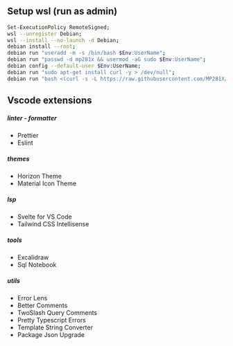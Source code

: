 ## Setup wsl (run as admin)

```bash
Set-ExecutionPolicy RemoteSigned;
wsl --unregister Debian;
wsl --install --no-launch -d Debian;
debian install --root;
debian run "useradd -m -s /bin/bash $Env:UserName";
debian run "passwd -d mp281x && usermod -aG sudo $Env:UserName";
debian config --default-user $Env:UserName;
debian run "sudo apt-get install curl -y > /dev/null";
debian run "bash <(curl -s -L https://raw.githubusercontent.com/MP281X/dotfiles/main/scripts/setup.sh)";
```

## Vscode extensions

##### linter - formatter
- Prettier
- Eslint

##### themes
- Horizon Theme
- Material Icon Theme

##### lsp
- Svelte for VS Code
- Tailwind CSS Intellisense

##### tools
- Excalidraw
- Sql Notebook

##### utils
- Error Lens
- Better Comments
- TwoSlash Query Comments
- Pretty Typescript Errors
- Template String Converter
- Package Json Upgrade
